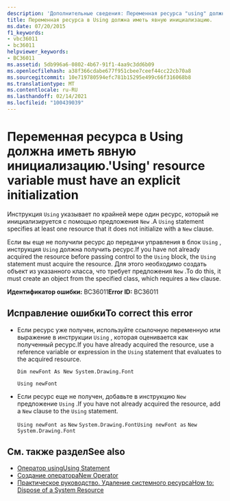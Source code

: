 ```yaml
---
description: 'Дополнительные сведения: Переменная ресурса "using" должна иметь явную инициализацию'
title: Переменная ресурса в Using должна иметь явную инициализацию.
ms.date: 07/20/2015
f1_keywords:
- vbc36011
- bc36011
helpviewer_keywords:
- BC36011
ms.assetid: 5db996a6-0802-4b67-91f1-4aa9c3dd6b09
ms.openlocfilehash: a38f366cdabe677f951cbee7ceef44cc22cb70a8
ms.sourcegitcommit: 10e719780594efc781b15295e499c66f316068b8
ms.translationtype: MT
ms.contentlocale: ru-RU
ms.lasthandoff: 02/14/2021
ms.locfileid: "100439039"
---
```

# <a name="using-resource-variable-must-have-an-explicit-initialization"></a><span data-ttu-id="0a812-103">Переменная ресурса в Using должна иметь явную инициализацию.</span><span class="sxs-lookup"><span data-stu-id="0a812-103">'Using' resource variable must have an explicit initialization</span></span>

<span data-ttu-id="0a812-104">Инструкция `Using` указывает по крайней мере один ресурс, который не инициализируется с помощью предложения `New` .</span><span class="sxs-lookup"><span data-stu-id="0a812-104">A `Using` statement specifies at least one resource that it does not initialize with a `New` clause.</span></span>  
  
 <span data-ttu-id="0a812-105">Если вы еще не получили ресурс до передачи управления в блок `Using` , инструкция `Using` должна получить ресурс.</span><span class="sxs-lookup"><span data-stu-id="0a812-105">If you have not already acquired the resource before passing control to the `Using` block, the `Using` statement must acquire the resource.</span></span> <span data-ttu-id="0a812-106">Для этого необходимо создать объект из указанного класса, что требует предложения `New` .</span><span class="sxs-lookup"><span data-stu-id="0a812-106">To do this, it must create an object from the specified class, which requires a `New` clause.</span></span>  
  
 <span data-ttu-id="0a812-107">**Идентификатор ошибки:** BC36011</span><span class="sxs-lookup"><span data-stu-id="0a812-107">**Error ID:** BC36011</span></span>  
  
## <a name="to-correct-this-error"></a><span data-ttu-id="0a812-108">Исправление ошибки</span><span class="sxs-lookup"><span data-stu-id="0a812-108">To correct this error</span></span>  
  
- <span data-ttu-id="0a812-109">Если ресурс уже получен, используйте ссылочную переменную или выражение в инструкции `Using` , которая оценивается как полученный ресурс.</span><span class="sxs-lookup"><span data-stu-id="0a812-109">If you have already acquired the resource, use a reference variable or expression in the `Using` statement that evaluates to the acquired resource.</span></span>  
  
     `Dim newFont As New System.Drawing.Font`  
  
     `Using newFont`  
  
- <span data-ttu-id="0a812-110">Если ресурс еще не получен, добавьте в инструкцию `New` предложение `Using` .</span><span class="sxs-lookup"><span data-stu-id="0a812-110">If you have not already acquired the resource, add a `New` clause to the `Using` statement.</span></span>  
  
     <span data-ttu-id="0a812-111">`Using newFont as`   `New`   `System.Drawing.Font`</span><span class="sxs-lookup"><span data-stu-id="0a812-111">`Using newFont as`   `New`   `System.Drawing.Font`</span></span>  
  
## <a name="see-also"></a><span data-ttu-id="0a812-112">См. также раздел</span><span class="sxs-lookup"><span data-stu-id="0a812-112">See also</span></span>

- [<span data-ttu-id="0a812-113">Оператор using</span><span class="sxs-lookup"><span data-stu-id="0a812-113">Using Statement</span></span>](../language-reference/statements/using-statement.md)
- [<span data-ttu-id="0a812-114">Создание оператора</span><span class="sxs-lookup"><span data-stu-id="0a812-114">New Operator</span></span>](../language-reference/operators/new-operator.md)
- [<span data-ttu-id="0a812-115">Практическое руководство. Удаление системного ресурса</span><span class="sxs-lookup"><span data-stu-id="0a812-115">How to: Dispose of a System Resource</span></span>](../programming-guide/language-features/control-flow/how-to-dispose-of-a-system-resource.md)
